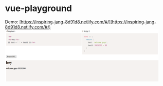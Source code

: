 # vue-playground

Demo: [https://inspiring-jang-8d91d8.netlify.com/#/](https://inspiring-jang-8d91d8.netlify.com/#/)
<img src="./static/print.png">
